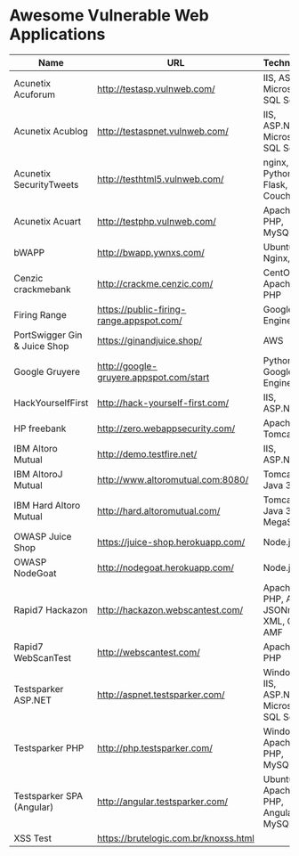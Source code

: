 # Awesome Vulnerable Web Applications

|Name                           |URL                                      |Technology                             |Creds (role:user:password)|
|-------------------------------|-----------------------------------------|---------------------------------------|--------------------------|
|Acunetix Acuforum              |http://testasp.vulnweb.com/              |IIS, ASP, Microsoft SQL Server         |unknown
|Acunetix Acublog               |http://testaspnet.vulnweb.com/           |IIS, ASP.NET, Microsoft SQL Server     |unknown
|Acunetix SecurityTweets        |http://testhtml5.vulnweb.com/            |nginx, Python, Flask, CouchDB          |admin:admin:1234
|Acunetix Acuart                |http://testphp.vulnweb.com/              |Apache, PHP, MySQL                     |unknown
|bWAPP                          |http://bwapp.ywnxs.com/                  |Ubuntu, Nginx, PHP                     |user: bee:bug
|Cenzic crackmebank             |http://crackme.cenzic.com/               |CentOS, Apache, PHP                    |unknown
|Firing Range                   |https://public-firing-range.appspot.com/ |Google App Engine                      |unknown
|PortSwigger Gin & Juice Shop   |https://ginandjuice.shop/                |AWS                                    |unknown
|Google Gruyere                 |http://google-gruyere.appspot.com/start  |Python, Google App Engine              |unknown
|HackYourselfFirst              |http://hack-yourself-first.com/          |IIS, ASP.NET                           |unknown
|HP freebank                    |http://zero.webappsecurity.com/          |Apache Tomcat                          |unknown
|IBM Altoro Mutual              |http://demo.testfire.net/                |IIS, ASP.NET                           |user:jsmith:Demo1234
|IBM AltoroJ Mutual             |http://www.altoromutual.com:8080/        |Tomcat, Java 3.1                       |user:jsmith:Demo1234
|IBM Hard Altoro Mutual         |http://hard.altoromutual.com/            |Tomcat, Java 3.1, MegaScript           |user:jsmith:Demo1234
|OWASP Juice Shop               |https://juice-shop.herokuapp.com/        |Node.js                                |unknown
|OWASP NodeGoat                 |http://nodegoat.herokuapp.com/           |Node.js                                |unknown
|Rapid7 Hackazon                |http://hackazon.webscantest.com/         |Apache, PHP, Ajax, JSONm XML, Gwt, AMF |admin:admin:123456
|Rapid7 WebScanTest             |http://webscantest.com/                  |Apache, PHP                            |user:testuser:testpass
|Testsparker ASP.NET            |http://aspnet.testsparker.com/           |Windows, IIS, ASP.NET, Microsoft SQL Server |unknown:alan@turing.com:theturingtest
|Testsparker PHP                |http://php.testsparker.com/              |Windows, Apache, PHP, MySQL                            |unknown:admin:admin123456
|Testsparker SPA (Angular)      |http://angular.testsparker.com/          |Ubuntu, Apache, PHP, Angular 5, MySQL  |unknown
|XSS Test                       |https://brutelogic.com.br/knoxss.html    |                                       |unknown




